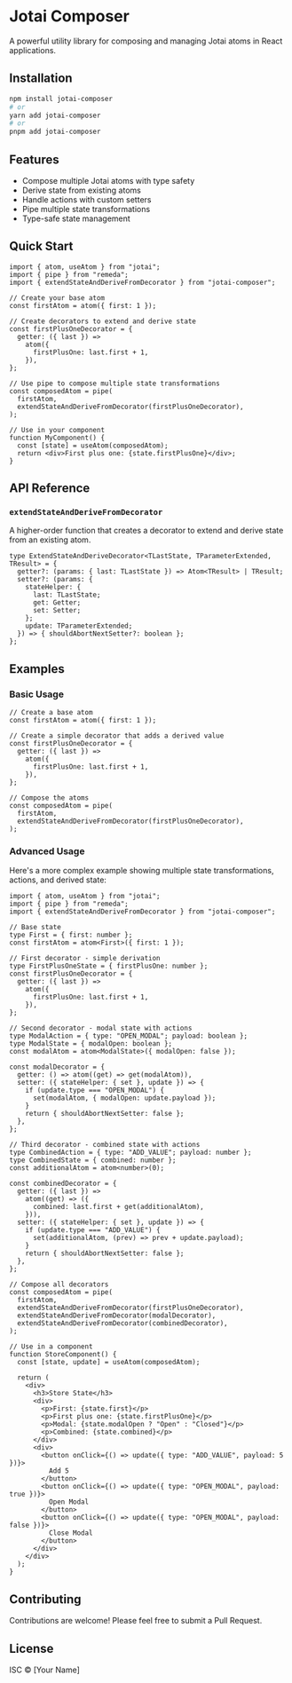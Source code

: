 <!-- @format -->

# Jotai Composer

A powerful utility library for composing and managing Jotai atoms in React applications.

## Installation

```bash
npm install jotai-composer
# or
yarn add jotai-composer
# or
pnpm add jotai-composer
```

## Features

- Compose multiple Jotai atoms with type safety
- Derive state from existing atoms
- Handle actions with custom setters
- Pipe multiple state transformations
- Type-safe state management

## Quick Start

```tsx
import { atom, useAtom } from "jotai";
import { pipe } from "remeda";
import { extendStateAndDeriveFromDecorator } from "jotai-composer";

// Create your base atom
const firstAtom = atom({ first: 1 });

// Create decorators to extend and derive state
const firstPlusOneDecorator = {
  getter: ({ last }) =>
    atom({
      firstPlusOne: last.first + 1,
    }),
};

// Use pipe to compose multiple state transformations
const composedAtom = pipe(
  firstAtom,
  extendStateAndDeriveFromDecorator(firstPlusOneDecorator),
);

// Use in your component
function MyComponent() {
  const [state] = useAtom(composedAtom);
  return <div>First plus one: {state.firstPlusOne}</div>;
}
```

## API Reference

### `extendStateAndDeriveFromDecorator`

A higher-order function that creates a decorator to extend and derive state from an existing atom.

```tsx
type ExtendStateAndDeriveDecorator<TLastState, TParameterExtended, TResult> = {
  getter?: (params: { last: TLastState }) => Atom<TResult> | TResult;
  setter?: (params: {
    stateHelper: {
      last: TLastState;
      get: Getter;
      set: Setter;
    };
    update: TParameterExtended;
  }) => { shouldAbortNextSetter?: boolean };
};
```

## Examples

### Basic Usage

```tsx
// Create a base atom
const firstAtom = atom({ first: 1 });

// Create a simple decorator that adds a derived value
const firstPlusOneDecorator = {
  getter: ({ last }) =>
    atom({
      firstPlusOne: last.first + 1,
    }),
};

// Compose the atoms
const composedAtom = pipe(
  firstAtom,
  extendStateAndDeriveFromDecorator(firstPlusOneDecorator),
);
```

### Advanced Usage

Here's a more complex example showing multiple state transformations, actions, and derived state:

```tsx
import { atom, useAtom } from "jotai";
import { pipe } from "remeda";
import { extendStateAndDeriveFromDecorator } from "jotai-composer";

// Base state
type First = { first: number };
const firstAtom = atom<First>({ first: 1 });

// First decorator - simple derivation
type FirstPlusOneState = { firstPlusOne: number };
const firstPlusOneDecorator = {
  getter: ({ last }) =>
    atom({
      firstPlusOne: last.first + 1,
    }),
};

// Second decorator - modal state with actions
type ModalAction = { type: "OPEN_MODAL"; payload: boolean };
type ModalState = { modalOpen: boolean };
const modalAtom = atom<ModalState>({ modalOpen: false });

const modalDecorator = {
  getter: () => atom((get) => get(modalAtom)),
  setter: ({ stateHelper: { set }, update }) => {
    if (update.type === "OPEN_MODAL") {
      set(modalAtom, { modalOpen: update.payload });
    }
    return { shouldAbortNextSetter: false };
  },
};

// Third decorator - combined state with actions
type CombinedAction = { type: "ADD_VALUE"; payload: number };
type CombinedState = { combined: number };
const additionalAtom = atom<number>(0);

const combinedDecorator = {
  getter: ({ last }) =>
    atom((get) => ({
      combined: last.first + get(additionalAtom),
    })),
  setter: ({ stateHelper: { set }, update }) => {
    if (update.type === "ADD_VALUE") {
      set(additionalAtom, (prev) => prev + update.payload);
    }
    return { shouldAbortNextSetter: false };
  },
};

// Compose all decorators
const composedAtom = pipe(
  firstAtom,
  extendStateAndDeriveFromDecorator(firstPlusOneDecorator),
  extendStateAndDeriveFromDecorator(modalDecorator),
  extendStateAndDeriveFromDecorator(combinedDecorator),
);

// Use in a component
function StoreComponent() {
  const [state, update] = useAtom(composedAtom);

  return (
    <div>
      <h3>Store State</h3>
      <div>
        <p>First: {state.first}</p>
        <p>First plus one: {state.firstPlusOne}</p>
        <p>Modal: {state.modalOpen ? "Open" : "Closed"}</p>
        <p>Combined: {state.combined}</p>
      </div>
      <div>
        <button onClick={() => update({ type: "ADD_VALUE", payload: 5 })}>
          Add 5
        </button>
        <button onClick={() => update({ type: "OPEN_MODAL", payload: true })}>
          Open Modal
        </button>
        <button onClick={() => update({ type: "OPEN_MODAL", payload: false })}>
          Close Modal
        </button>
      </div>
    </div>
  );
}
```

## Contributing

Contributions are welcome! Please feel free to submit a Pull Request.

## License

ISC © [Your Name]
